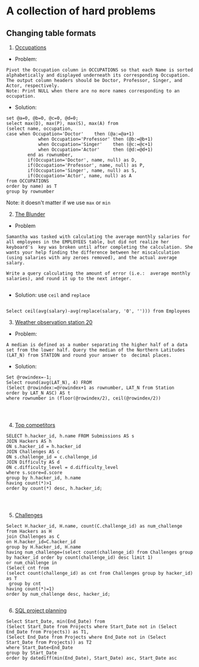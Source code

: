 # A collection of hard problems 

## Changing table formats

1. [Occupations](https://www.hackerrank.com/challenges/occupations/problem)

- Problem: 

```
Pivot the Occupation column in OCCUPATIONS so that each Name is sorted alphabetically and displayed underneath its corresponding Occupation. 
The output column headers should be Doctor, Professor, Singer, and Actor, respectively.
Note: Print NULL when there are no more names corresponding to an occupation.
```


- Solution: 

```
set @a=0, @b=0, @c=0, @d=0;
select max(D), max(P), max(S), max(A) from 
(select name, occupation, 
case when Occupation='Doctor'    then (@a:=@a+1)
            when Occupation='Professor' then (@b:=@b+1)
            when Occupation='Singer'    then (@c:=@c+1)
            when Occupation='Actor'     then (@d:=@d+1)     
        end as rownumber,
        if(Occupation='Doctor', name, null) as D,
        if(Occupation='Professor', name, null) as P,
        if(Occupation='Singer', name, null) as S,
        if(Occupation='Actor', name, null) as A
from OCCUPATIONS
order by name) as T
group by rownumber

```

Note: it doesn't matter if we use ```max``` or ```min``` 


2. [The Blunder](https://www.hackerrank.com/challenges/the-blunder/problem)

- Problem

```
Samantha was tasked with calculating the average monthly salaries for all employees in the EMPLOYEES table, but did not realize her keyboard's  key was broken until after completing the calculation. She wants your help finding the difference between her miscalculation (using salaries with any zeroes removed), and the actual average salary.

Write a query calculating the amount of error (i.e.:  average monthly salaries), and round it up to the next integer.


```

- Solution: use ```ceil``` and ```replace```

```

Select ceil(avg(salary)-avg(replace(salary, '0', ''))) from Employees 
```



3. [Weather observation station 20](https://www.hackerrank.com/challenges/weather-observation-station-20/problem?h_r=next-challenge&h_v=zen&h_r=next-challenge&h_v=zen&h_r=next-challenge&h_v=zen&h_r=next-challenge&h_v=zen)

- Problem: 
```
A median is defined as a number separating the higher half of a data set from the lower half. Query the median of the Northern Latitudes (LAT_N) from STATION and round your answer to  decimal places.
```

- Solution:
```
Set @rowindex=-1;
Select round(avg(LAT_N), 4) FROM 
(Select @rowindex:=@rowindex+1 as rownumber, LAT_N from Station
order by LAT_N ASC) AS t
where rownumber in (floor(@rowindex/2), ceil(@rowindex/2))




```


4. [Top competitors](https://www.hackerrank.com/challenges/full-score/problem)

```
SELECT h.hacker_id, h.name FROM Submissions AS s 
JOIN Hackers AS h 
ON s.hacker_id = h.hacker_id
JOIN Challenges AS c 
ON s.challenge_id = c.challenge_id
JOIN Difficulty AS d 
ON c.difficulty_level = d.difficulty_level
where s.score=d.score 
group by h.hacker_id, h.name 
having count(*)>1 
order by count(*) desc, h.hacker_id;




```


5. [Challenges](https://www.hackerrank.com/challenges/challenges/problem?h_r=next-challenge&h_v=zen&h_r=next-challenge&h_v=)

```
Select H.hacker_id, H.name, count(C.challenge_id) as num_challenge from Hackers as H
join Challenges as C
on H.hacker_id=C.hacker_id
group by H.hacker_id, H.name
having num_challenge=(select count(challenge_id) from Challenges group by hacker_id order by count(challenge_id) desc limit 1)
or num_challenge in 
(Select cnt from 
(select count(challenge_id) as cnt from Challenges group by hacker_id) as T
 group by cnt
having count(*)=1)
order by num_challenge desc, hacker_id; 


```

6. [SQL project planning](https://www.hackerrank.com/challenges/sql-projects/problem)

```
Select Start_Date, min(End_Date) from
(Select Start_Date from Projects where Start_Date not in (Select End_Date from Projects)) as T1, 
(Select End_Date from Projects where End_Date not in (Select Start_Date from Projects)) as T2
where Start_Date<End_Date
group by Start_Date
order by datediff(min(End_Date), Start_Date) asc, Start_Date asc
```






